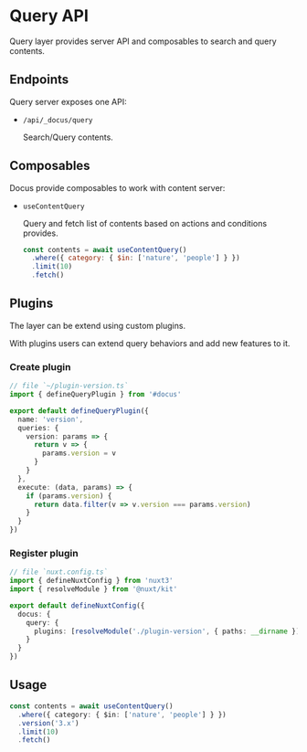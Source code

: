 # Query API

Query layer provides server API and composables to search and query contents.

## Endpoints

Query server exposes one API:

- `/api/_docus/query`

  Search/Query contents.

## Composables

Docus provide composables to work with content server:

- `useContentQuery`

  Query and fetch list of contents based on actions and conditions provides.

  ```js
  const contents = await useContentQuery()
    .where({ category: { $in: ['nature', 'people'] } })
    .limit(10)
    .fetch()
  ```

## Plugins

The layer can be extend using custom plugins.

With plugins users can extend query behaviors and add new features to it.

### Create plugin

```ts
// file `~/plugin-version.ts`
import { defineQueryPlugin } from '#docus'

export default defineQueryPlugin({
  name: 'version',
  queries: {
    version: params => {
      return v => {
        params.version = v
      }
    }
  },
  execute: (data, params) => {
    if (params.version) {
      return data.filter(v => v.version === params.version)
    }
  }
})
```

### Register plugin

```ts
// file `nuxt.config.ts`
import { defineNuxtConfig } from 'nuxt3'
import { resolveModule } from '@nuxt/kit'

export default defineNuxtConfig({
  docus: {
    query: {
      plugins: [resolveModule('./plugin-version', { paths: __dirname })]
    }
  }
})
```

## Usage

```ts
const contents = await useContentQuery()
  .where({ category: { $in: ['nature', 'people'] } })
  .version('3.x')
  .limit(10)
  .fetch()
```
